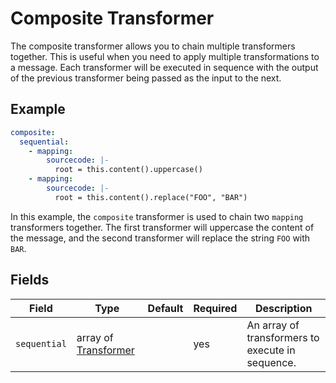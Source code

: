 # Composite Transformer
The composite transformer allows you to chain multiple transformers together. This is useful when you need to apply 
multiple transformations to a message. Each transformer will be executed in sequence with the output of the previous
transformer being passed as the input to the next.

## Example
```yaml
composite:
  sequential:
    - mapping:
        sourcecode: |-
          root = this.content().uppercase()
    - mapping:
        sourcecode: |-
          root = this.content().replace("FOO", "BAR")
```

In this example, the `composite` transformer is used to chain two `mapping` transformers together. The first transformer
will uppercase the content of the message, and the second transformer will replace the string `FOO` with `BAR`.

## Fields
| Field        | Type                                      | Default | Required | Description                                      |
|--------------|-------------------------------------------|---------|----------|--------------------------------------------------|
| `sequential` | array of [Transformer](../transformer.md) |         | yes      | An array of transformers to execute in sequence. |
